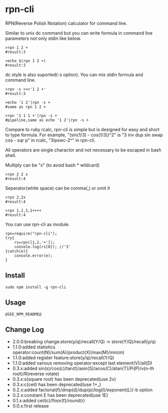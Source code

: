 rpn-cli
==========

RPN(Reverse Polish Notation) calculator for command line.

Similar to unix dc command but you can write formula in command line parameters not only stdin like below.
```
>rpn 1 2 +
#result:3

>echo $(rpn 1 2 +)
#result:3
```

dc style is also suported(-s option). You can mix stdin formula and command line.

```
>rpn -s <<<'1 2 +'
#result:3

>echo '1 2'|rpn -s +
#same as rpn 1 2 +

>rpn '1 1 1 +'|rpn -s +
#pipeline,same as echo '1 2'|rpn -s +
```

Compare to ruby rcalc, rpn-cli is simple but is designed for easy and short to type formula. For example, "(sin(1/3) - cos(1/3))^2" is "3 inv dup sin swap cos - sqr p" in rcalc, "3ipswc-2^" in rpn-cli.

All operators are single charactor and not necessary to be escaped in bash shell.

Multiply can be "x" (to avoid bash * wildcard) 

```
>rpn 2 2 x
#result:4
```

Seperator(white space) can be comma(,) or omit it

```
>rpn 2,2x
#result:4

>rpn 1,1,1,1++++
#result:4
```

You can use rpn-cli as module.

```
rpn=require("rpn-cli");
try{
	rs=rpn([1,2,'+']);
	console.log(rs[0]); //'3'
}catch(e){
	console.error(e);
}
```

## Install

```
sudo npm install -g rpn-cli
```

## Usage

```
@SEE_NPM_README@
```

## Change Log

- 2.0.0:breaking change:store(y/q)/recall(Y/Q) -> store(Y/Q)/recall(y/q)
- 1.1.0:added statistics operator:count(N)/sum(A)/product(X)/max(M)/min(m)
- 1.1.0:added register feature:store(y/q)/recall(Y/Q)
- 1.1.0:added various removing operator:except last element(V)/all(D)
- 0.3.x:added sin(s)/cos(c)/tan(t)/asin(S)/acos(C)/atan(T)/Pi(P)/v(n-th root)/R(reverse rotate)
- 0.3.x:s(square root) has been deprecated(use 2v)
- 0.3.x:c(ceil) has been deprecated(use 1+_)
- 0.2.x:added factorial(f)/drop(d)/dup(p)/log(l)/exponent(L)/-b option
- 0.2.x:constant E has been deprecated(use 1E)
- 0.1.x:added ceil(c)/floor(f)/round(r)
- 0.0.x:first release

